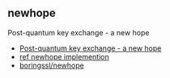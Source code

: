 newhope
-------

Post-quantum key exchange - a new hope

* [Post-quantum key exchange - a new hope](https://eprint.iacr.org/2015/1092)
* [ref newhope implemention](https://github.com/tpoeppelmann/newhope)
* [boringssl/newhope](https://github.com/google/boringssl/tree/master/crypto/newhope)
